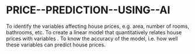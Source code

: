 # PRICE--PREDICTION--USING--AI
To identify the variables affecting house prices, e.g. area, number of rooms, bathrooms, etc.  To create a linear model that quantitatively relates house prices with variables .  To know the accuracy of the model, i.e. how well these variables can predict house prices.
